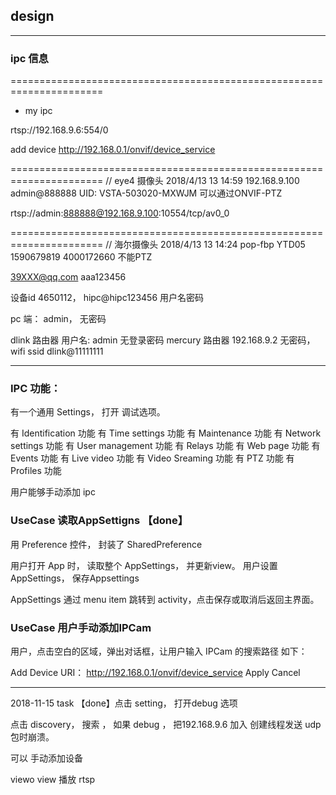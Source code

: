## design

---

### ipc 信息

======================================================================
+ my ipc

rtsp://192.168.9.6:554/0

add device
http://192.168.0.1/onvif/device_service


======================================================================
//                                  eye4 摄像头 2018/4/13 13 14:59
192.168.9.100 admin@888888   UID: VSTA-503020-MXWJM 可以通过ONVIF-PTZ

rtsp://admin:888888@192.168.9.100:10554/tcp/av0_0

======================================================================
//                                  海尔摄像头 2018/4/13 13 14:24 pop-fbp YTD05 1590679819 4000172660
不能PTZ

39XXX@qq.com aaa123456

设备id 4650112， hipc@hipc123456
用户名密码

pc 端： admin， 无密码

dlink 路由器 用户名: admin 无登录密码
mercury 路由器 192.168.9.2 无密码， wifi ssid dlink@11111111



---


### IPC 功能：
有一个通用 Settings， 打开 调试选项。


有 Identification 功能
有 Time settings 功能
有 Maintenance 功能
有 Network settings 功能
有 User management 功能
有 Relays 功能
有 Web page 功能
有 Events 功能
有 Live video 功能
有 Video Sreaming 功能
有 PTZ 功能
有 Profiles 功能

用户能够手动添加 ipc


### UseCase 读取AppSettigns 【done】
用 Preference 控件， 封装了 SharedPreference

用户打开 App 时， 读取整个 AppSettings， 并更新view。
用户设置 AppSettings， 保存Appsettings

AppSettings 通过 menu item 跳转到 activity，点击保存或取消后返回主界面。

### UseCase 用户手动添加IPCam
用户，点击空白的区域，弹出对话框，让用户输入 IPCam 的搜索路径 如下：

Add Device
URI： http://192.168.0.1/onvif/device_service
Apply Cancel

---


2018-11-15 task
【done】点击 setting， 打开debug 选项

点击 discovery， 搜索 ， 如果 debug ， 把192.168.9.6 加入 
    创建线程发送 udp 包时崩溃。

    
可以 手动添加设备

viewo view 播放 rtsp




